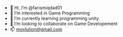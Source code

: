 - 👋 Hi, I’m @farismiqdad01
- 👀 I’m interested in Game Programming
- 🌱 I’m currently learning programming unity
- 💞️ I’m looking to collaborate on Game Developement
- 📫 movlution@gmail.com

